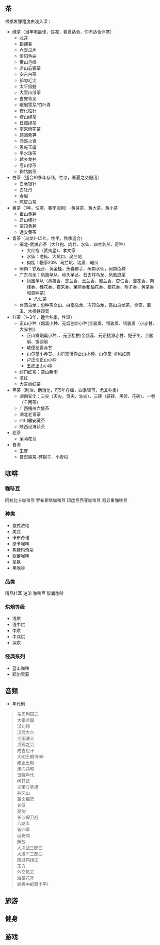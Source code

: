 ## 茶
根据发酵程度由浅入深：
- 绿茶（当年喝最佳，性凉，春夏适合，你不适合体寒）
  - 龙井
  - 碧螺春
  - 六安瓜片
  - 信阳毛尖
  - 黄山毛峰
  - 庐山云雾茶
  - 安吉白茶
  - 都匀毛尖
  - 太平猴魁
  - 大雪山绿茶
  - 吉安青龙
  - 峨眉雪芽/竹叶青
  - 安化松针
  - 崂山绿茶
  - 日照绿茶
  - 南京雨花茶
  - 顾渚紫笋
  - 涌溪火青
  - 恩施玉露
  - 平水珠茶
  - 越乡龙井
  - 高山绿茶
  - 狗牯脑茶
- 白茶（适合10多年存储，性凉，春夏之交服用）
  - 白毫银针
  - 白牡丹
  - 寿眉
  - 陈皮白茶
- 黄茶（1年，性寒，春季服用）-黄芽茶、黄大茶、黄小茶
  - 霍山黄芽
  - 君山银针
  - 蒙顶黄芽
  - 远安黄茶
- 青茶（乌龙1-1.5年，性平，秋季适合）
  - 闽北-武夷岩茶（大红袍、肉桂、水仙、四大名丛、奇种）
    - 大红袍（武夷星）、孝文家
    - 水仙：老枞、大坑口、吴三地
    - 肉桂：幔亭209、马拦坑、瑞泉、曦瓜
  - 闽南：铁观音、黄金桂，永春佛手，闽南水仙，闽南色种
  - 广东乌龙：凤凰单从、岭头单丛、石古坪乌龙、凤凰浪菜
    - 凤凰单从（黄枝香、芝兰香、玉兰香、蜜兰香、杏仁香、姜花香、肉桂香、桂花香、夜来香、茉莉香和柚花香、橙花香、附子香、黄茶香和苦味茶）
      - 八仙茶
  - 台湾乌龙：包种茶文山、白毫乌龙、冻顶乌龙，高山乌龙茶，金萱、翠玉、木柵铁观音
- 红茶（1~3年，适合冬季，性温）
  - 正山小种（烟熏小种、无烟创新小种(金骏眉、银骏眉、铜骏眉（小赤甘、大赤甘)）
    - 正山堂烟熏小种、、元正松柑/金丝蕊、元正桃源赤甘、妃子笑、金骏眉、银骏眉
    - 峻德花香赤甘
    - 山尔堂小赤甘、山尔堂懂你正山小种、山尔堂-清风红韵
    - 卢正浩正山小种
    - 五虎正山小种
  - 祁门红茶：空山新雨
  - 滇红
  - 大吉岭红茶
- 黑茶（刮油，助消化，可5年存储，四季皆可，尤其冬季）
  - 湖南安化：三尖（天尖、贡尖、生尖）、三砖（茯砖、黑砖、花砖）、一卷（千两茶）
  - 广西梧州六堡茶
  - 湖北老青茶
  - 四川雅安藏茶
  - 陕西泾渭茯茶
- 花茶
  - 茉莉花茶
- 普洱
  - 生普
  - 普洱熟茶-碎银子、小青柑


## 咖啡

### 咖啡豆
阿拉比卡咖啡豆
罗布斯塔咖啡豆
印度尼西亚咖啡豆
奇异果咖啡豆
### 种类

- 意式浓缩
- 美式
- 卡布奇诺
- 摩卡咖啡
- 焦糖玛奇朵
- 欧蕾咖啡
- 拿铁
- 黑咖啡

### 品类

精品挂耳
速溶
咖啡豆
胶囊咖啡
### 烘焙等级
- 浅烘
- 浅中烘
- 中烘
- 中深烘
- 深烘
### 经典系列
- 蓝山咖啡
- 耶加雪菲

## 音频

- 年代剧
> 东周列国志\
大秦帝国\
汉刘邦\
汉武大帝\
三国演义\
贞观之治\
成吉思汗\
大明王朝1566\
雍正王朝\
走向共和\
觉醒年代\
问苍茫\
光荣与梦想\
井冈山\
革命摇篮\
长征\
亮剑\
长沙保卫战\
八路军\
新四军\
延安颂\
解放\
大决战三部曲\
大进军三部曲\
跨过鸭绿江\
东方\
外交风云\
海棠花开\
转折中的邓小平\

## 旅游

## 健身

## 游戏
